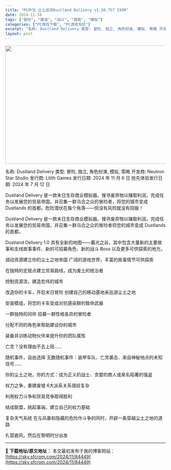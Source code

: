 ```yaml
---
title: "PC中文 尘土送货Dustland Delivery v1.20.757 195M"
date: 2024-11-10
tags: ["冒险", "建造", "战斗", "探索", "模拟"]
categories: ["PC游戏下载", "PC游戏专区"]
excerpt: "名称: Dustland Delivery 类型: 冒险, 独立, 角色扮演, 模拟, 策略 开发商: Neutron Star Studio 发行商: Lilith Games 发行日期: 2024 年 11 月 6 日 抢先体验发行日期: 2024 年 7 月 12 日 Dustland Del&hellip;"
layout: post
---
```


<img class="aligncenter size-full wp-image-84450" src="https://sky.sfcrom.com/wp-content/uploads/2024/11/202411101032104.webp" alt="" width="660" height="370" />

名称: Dustland Delivery
类型: 冒险, 独立, 角色扮演, 模拟, 策略
开发商: Neutron Star Studio
发行商: Lilith Games
发行日期: 2024 年 11 月 6 日
抢先体验发行日期: 2024 年 7 月 12 日

Dustland Delivery 是一款末日生存商业模拟器。搜寻废弃物以赚取利润，完成任务以发展您的贸易帝国，并召集一群乌合之众的冒险者，将您的城市变成 Dustlands 的首都。危险潜伏在每个角落——但没有风险就没有回报！

Dustland Delivery 是一款末日生存商业模拟器。搜寻废弃物以赚取利润，完成任务以发展您的贸易帝国，并召集一群乌合之众的冒险者将您的城市变成 Dustlands 的首都。

Dustland Delivery 1.0 具有全新的地图——暮光之谷，其中包含大量新的主要故事和支线故事事件、新的可招募角色、新的战斗 Boss 以及更多可供探索的地方。

调动资源建立你的尘土之地帝国
广阔的游戏世界，丰富的故事情节可供探索

在独特的定居点建立贸易路线，成为废土的统治者

控制资源流，建造宏伟的城市

改造你的卡车，开启末日冒险
创建自己的移动基地来巡游尘土之地

安装模组，将您的卡车变成对抗感染群的致命武器

一群独特的同伴
招募一群性格各异的冒险者

分配不同的角色来帮助建设你的城市

装备并训练动物伙伴来提升你的团队属性

亡灵？没有理由不去上班……

随机事件，自由选择
无数随机事件：装甲车队、亡灵袭击、来自神秘地点的未知信号……

你的尘土之地，你的方式：成为正义的战士、贪婪的商人或臭名昭著的强盗

权力之争，重建废墟
6大派系关系错综复杂

利用权力斗争和贸易竞争取得胜利

结成联盟，挑起事端，建立自己的权力基础

复杂天气系统
在与风暴和隐藏的危险作斗争的同时，开辟一条穿越尘土之地的道路

扎营避风，然后在黎明时分出发

---
📖 **下载地址/原文地址：** 本文最初发布于我的博客网站：[https://sky.sfcrom.com/2024/11/84449](https://sky.sfcrom.com/2024/11/84449)
